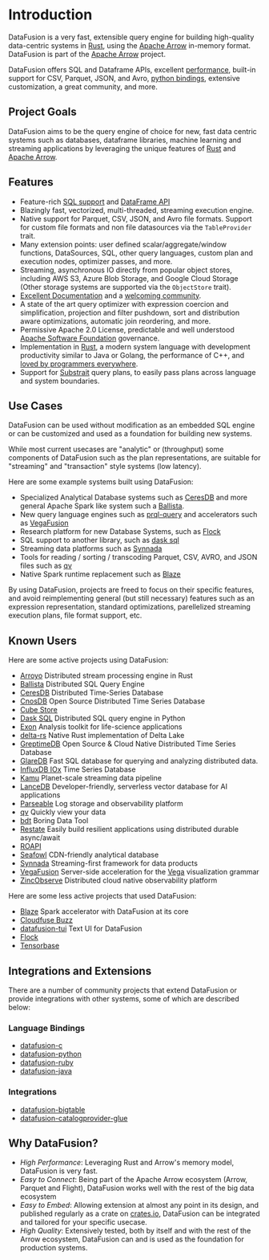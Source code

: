 <!---
  Licensed to the Apache Software Foundation (ASF) under one
  or more contributor license agreements.  See the NOTICE file
  distributed with this work for additional information
  regarding copyright ownership.  The ASF licenses this file
  to you under the Apache License, Version 2.0 (the
  "License"); you may not use this file except in compliance
  with the License.  You may obtain a copy of the License at

    http://www.apache.org/licenses/LICENSE-2.0

  Unless required by applicable law or agreed to in writing,
  software distributed under the License is distributed on an
  "AS IS" BASIS, WITHOUT WARRANTIES OR CONDITIONS OF ANY
  KIND, either express or implied.  See the License for the
  specific language governing permissions and limitations
  under the License.
-->

# Introduction

DataFusion is a very fast, extensible query engine for building
high-quality data-centric systems in [Rust](http://rustlang.org),
using the [Apache Arrow](https://arrow.apache.org) in-memory format.
DataFusion is part of the [Apache Arrow](https://arrow.apache.org/)
project.

DataFusion offers SQL and Dataframe APIs, excellent [performance](https://benchmark.clickhouse.com/), built-in support for CSV, Parquet, JSON, and Avro, [python bindings], extensive customization, a great community, and more.

[python bindings]: https://github.com/apache/arrow-datafusion-python

## Project Goals

DataFusion aims to be the query engine of choice for new, fast
data centric systems such as databases, dataframe libraries, machine
learning and streaming applications by leveraging the unique features
of [Rust](https://www.rust-lang.org/) and [Apache
Arrow](https://arrow.apache.org/).

## Features

- Feature-rich [SQL support](https://arrow.apache.org/datafusion/user-guide/sql/index.html) and [DataFrame API](https://arrow.apache.org/datafusion/user-guide/dataframe.html)
- Blazingly fast, vectorized, multi-threaded, streaming execution engine.
- Native support for Parquet, CSV, JSON, and Avro file formats. Support
  for custom file formats and non file datasources via the `TableProvider` trait.
- Many extension points: user defined scalar/aggregate/window functions, DataSources, SQL,
  other query languages, custom plan and execution nodes, optimizer passes, and more.
- Streaming, asynchronous IO directly from popular object stores, including AWS S3,
  Azure Blob Storage, and Google Cloud Storage (Other storage systems are supported via the
  `ObjectStore` trait).
- [Excellent Documentation](https://docs.rs/datafusion/latest) and a
  [welcoming community](https://arrow.apache.org/datafusion/contributor-guide/communication.html).
- A state of the art query optimizer with expression coercion and
  simplification, projection and filter pushdown, sort and distribution
  aware optimizations, automatic join reordering, and more.
- Permissive Apache 2.0 License, predictable and well understood
  [Apache Software Foundation](https://www.apache.org/) governance.
- Implementation in [Rust](https://www.rust-lang.org/), a modern
  system language with development productivity similar to Java or
  Golang, the performance of C++, and [loved by programmers
  everywhere](https://insights.stackoverflow.com/survey/2021#technology-most-loved-dreaded-and-wanted).
- Support for [Substrait](https://substrait.io/) query plans, to
  easily pass plans across language and system boundaries.

## Use Cases

DataFusion can be used without modification as an embedded SQL
engine or can be customized and used as a foundation for
building new systems.

While most current usecases are "analytic" or (throughput) some
components of DataFusion such as the plan representations, are
suitable for "streaming" and "transaction" style systems (low
latency).

Here are some example systems built using DataFusion:

- Specialized Analytical Database systems such as [CeresDB] and more general Apache Spark like system such a [Ballista].
- New query language engines such as [prql-query] and accelerators such as [VegaFusion]
- Research platform for new Database Systems, such as [Flock]
- SQL support to another library, such as [dask sql]
- Streaming data platforms such as [Synnada]
- Tools for reading / sorting / transcoding Parquet, CSV, AVRO, and JSON files such as [qv]
- Native Spark runtime replacement such as [Blaze]

By using DataFusion, projects are freed to focus on their specific
features, and avoid reimplementing general (but still necessary)
features such as an expression representation, standard optimizations,
parellelized streaming execution plans, file format support, etc.

## Known Users

Here are some active projects using DataFusion:

 <!-- "Active" means github repositories that had at least one commit in the last 6 months -->

- [Arroyo](https://github.com/ArroyoSystems/arroyo) Distributed stream processing engine in Rust
- [Ballista](https://github.com/apache/arrow-ballista) Distributed SQL Query Engine
- [CeresDB](https://github.com/CeresDB/ceresdb) Distributed Time-Series Database
- [CnosDB](https://github.com/cnosdb/cnosdb) Open Source Distributed Time Series Database
- [Cube Store](https://github.com/cube-js/cube.js/tree/master/rust)
- [Dask SQL](https://github.com/dask-contrib/dask-sql) Distributed SQL query engine in Python
- [Exon](https://github.com/wheretrue/exon) Analysis toolkit for life-science applications
- [delta-rs](https://github.com/delta-io/delta-rs) Native Rust implementation of Delta Lake
- [GreptimeDB](https://github.com/GreptimeTeam/greptimedb) Open Source & Cloud Native Distributed Time Series Database
- [GlareDB](https://github.com/GlareDB/glaredb) Fast SQL database for querying and analyzing distributed data.
- [InfluxDB IOx](https://github.com/influxdata/influxdb_iox) Time Series Database
- [Kamu](https://github.com/kamu-data/kamu-cli/) Planet-scale streaming data pipeline
- [LanceDB](https://github.com/lancedb/lancedb) Developer-friendly, serverless vector database for AI applications
- [Parseable](https://github.com/parseablehq/parseable) Log storage and observability platform
- [qv](https://github.com/timvw/qv) Quickly view your data
- [bdt](https://github.com/andygrove/bdt) Boring Data Tool
- [Restate](https://github.com/restatedev) Easily build resilient applications using distributed durable async/await
- [ROAPI](https://github.com/roapi/roapi)
- [Seafowl](https://github.com/splitgraph/seafowl) CDN-friendly analytical database
- [Synnada](https://synnada.ai/) Streaming-first framework for data products
- [VegaFusion](https://vegafusion.io/) Server-side acceleration for the [Vega](https://vega.github.io/) visualization grammar
- [ZincObserve](https://github.com/zinclabs/zincobserve) Distributed cloud native observability platform

Here are some less active projects that used DataFusion:

- [Blaze](https://github.com/blaze-init/blaze) Spark accelerator with DataFusion at its core
- [Cloudfuse Buzz](https://github.com/cloudfuse-io/buzz-rust)
- [datafusion-tui](https://github.com/datafusion-contrib/datafusion-tui) Text UI for DataFusion
- [Flock](https://github.com/flock-lab/flock)
- [Tensorbase](https://github.com/tensorbase/tensorbase)

[ballista]: https://github.com/apache/arrow-ballista
[blaze]: https://github.com/blaze-init/blaze
[ceresdb]: https://github.com/CeresDB/ceresdb
[cloudfuse buzz]: https://github.com/cloudfuse-io/buzz-rust
[cnosdb]: https://github.com/cnosdb/cnosdb
[cube store]: https://github.com/cube-js/cube.js/tree/master/rust
[dask sql]: https://github.com/dask-contrib/dask-sql
[datafusion-tui]: https://github.com/datafusion-contrib/datafusion-tui
[delta-rs]: https://github.com/delta-io/delta-rs
[flock]: https://github.com/flock-lab/flock
[kamu]: https://github.com/kamu-data/kamu-cli
[greptime db]: https://github.com/GreptimeTeam/greptimedb
[influxdb iox]: https://github.com/influxdata/influxdb_iox
[parseable]: https://github.com/parseablehq/parseable
[prql-query]: https://github.com/prql/prql-query
[qv]: https://github.com/timvw/qv
[roapi]: https://github.com/roapi/roapi
[seafowl]: https://github.com/splitgraph/seafowl
[synnada]: https://synnada.ai/
[tensorbase]: https://github.com/tensorbase/tensorbase
[vegafusion]: https://vegafusion.io/
[zincobserve]: https://github.com/zinclabs/zincobserve "if you know of another project, please submit a PR to add a link!"

## Integrations and Extensions

There are a number of community projects that extend DataFusion or
provide integrations with other systems, some of which are described below:

### Language Bindings

- [datafusion-c](https://github.com/datafusion-contrib/datafusion-c)
- [datafusion-python](https://github.com/apache/arrow-datafusion-python)
- [datafusion-ruby](https://github.com/datafusion-contrib/datafusion-ruby)
- [datafusion-java](https://github.com/datafusion-contrib/datafusion-java)

### Integrations

- [datafusion-bigtable](https://github.com/datafusion-contrib/datafusion-bigtable)
- [datafusion-catalogprovider-glue](https://github.com/datafusion-contrib/datafusion-catalogprovider-glue)

## Why DataFusion?

- _High Performance_: Leveraging Rust and Arrow's memory model, DataFusion is very fast.
- _Easy to Connect_: Being part of the Apache Arrow ecosystem (Arrow, Parquet and Flight), DataFusion works well with the rest of the big data ecosystem
- _Easy to Embed_: Allowing extension at almost any point in its design, and published regularly as a crate on [crates.io](http://crates.io), DataFusion can be integrated and tailored for your specific usecase.
- _High Quality_: Extensively tested, both by itself and with the rest of the Arrow ecosystem, DataFusion can and is used as the foundation for production systems.
